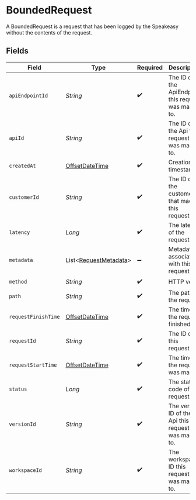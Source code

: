 # BoundedRequest

A BoundedRequest is a request that has been logged by the Speakeasy without the contents of the request.


## Fields

| Field                                                                                     | Type                                                                                      | Required                                                                                  | Description                                                                               |
| ----------------------------------------------------------------------------------------- | ----------------------------------------------------------------------------------------- | ----------------------------------------------------------------------------------------- | ----------------------------------------------------------------------------------------- |
| `apiEndpointId`                                                                           | *String*                                                                                  | :heavy_check_mark:                                                                        | The ID of the ApiEndpoint this request was made to.                                       |
| `apiId`                                                                                   | *String*                                                                                  | :heavy_check_mark:                                                                        | The ID of the Api this request was made to.                                               |
| `createdAt`                                                                               | [OffsetDateTime](https://docs.oracle.com/javase/8/docs/api/java/time/OffsetDateTime.html) | :heavy_check_mark:                                                                        | Creation timestamp.                                                                       |
| `customerId`                                                                              | *String*                                                                                  | :heavy_check_mark:                                                                        | The ID of the customer that made this request.                                            |
| `latency`                                                                                 | *Long*                                                                                    | :heavy_check_mark:                                                                        | The latency of the request.                                                               |
| `metadata`                                                                                | List<[RequestMetadata](../../models/shared/RequestMetadata.md)>                           | :heavy_minus_sign:                                                                        | Metadata associated with this request                                                     |
| `method`                                                                                  | *String*                                                                                  | :heavy_check_mark:                                                                        | HTTP verb.                                                                                |
| `path`                                                                                    | *String*                                                                                  | :heavy_check_mark:                                                                        | The path of the request.                                                                  |
| `requestFinishTime`                                                                       | [OffsetDateTime](https://docs.oracle.com/javase/8/docs/api/java/time/OffsetDateTime.html) | :heavy_check_mark:                                                                        | The time the request finished.                                                            |
| `requestId`                                                                               | *String*                                                                                  | :heavy_check_mark:                                                                        | The ID of this request.                                                                   |
| `requestStartTime`                                                                        | [OffsetDateTime](https://docs.oracle.com/javase/8/docs/api/java/time/OffsetDateTime.html) | :heavy_check_mark:                                                                        | The time the request was made.                                                            |
| `status`                                                                                  | *Long*                                                                                    | :heavy_check_mark:                                                                        | The status code of the request.                                                           |
| `versionId`                                                                               | *String*                                                                                  | :heavy_check_mark:                                                                        | The version ID of the Api this request was made to.                                       |
| `workspaceId`                                                                             | *String*                                                                                  | :heavy_check_mark:                                                                        | The workspace ID this request was made to.                                                |